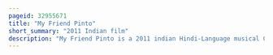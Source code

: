 ```yaml
---
pageid: 32955671
title: "My Friend Pinto"
short_summary: "2011 Indian film"
description: "My Friend Pinto is a 2011 indian Hindi-Language musical Comedy Film written and directed by Raaghav Dar, in his feature-length directorial Debut. It stars prateik Babbar as Michael pinto a Well intentioned Simpleton and follows his Mishaps over the Course of a new Year in Mumbai. Produced by Sanjay Leela Bhansali and Ronnie Screwvala and distributed by utv Motion pictures it has Elements of Picaresque slapstick Comedy and multiple musical Sequences. The Film features Kalki Koechlin, Arjun Mathur, Shruti Seth, Makarand Deshpande, Rajendranath Zutshi and Divya Dutta in supporting Roles."
---
```

